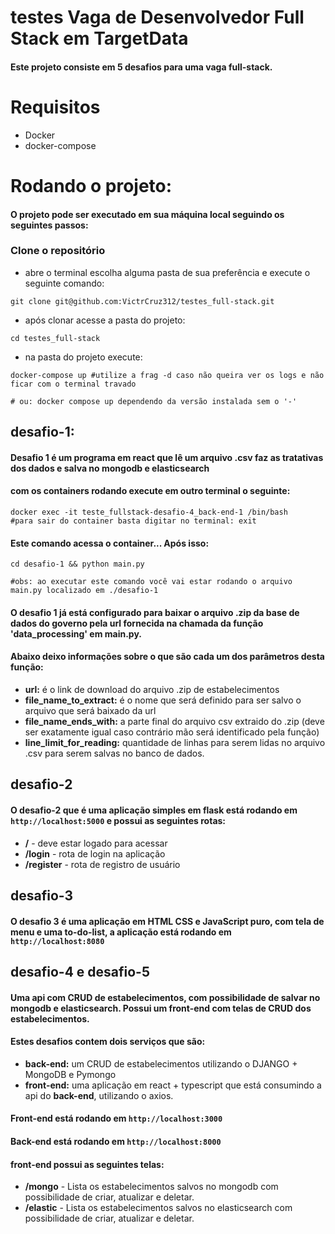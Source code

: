 # testes Vaga de Desenvolvedor Full Stack em TargetData

#### Este projeto consiste em 5 desafios para uma vaga full-stack.

# Requisitos
- Docker
- docker-compose

# Rodando o projeto:
#### O projeto pode ser executado em sua máquina local seguindo os seguintes passos:

### Clone o repositório
- abre o terminal escolha alguma pasta de sua preferência e execute o seguinte comando:
```shell
git clone git@github.com:VictrCruz312/testes_full-stack.git
```
- após clonar acesse a pasta do projeto:
```shell
cd testes_full-stack
```

- na pasta do projeto execute:
```shell
docker-compose up #utilize a frag -d caso não queira ver os logs e não ficar com o terminal travado

# ou: docker compose up dependendo da versão instalada sem o '-'
```

## desafio-1:
#### Desafio 1 é um programa em react que lê um arquivo .csv faz as tratativas dos dados e salva no mongodb e elasticsearch
#### com os containers rodando execute em outro terminal o seguinte:

```shell
docker exec -it teste_fullstack-desafio-4_back-end-1 /bin/bash
#para sair do container basta digitar no terminal: exit
```
#### Este comando acessa o container... Após isso:
```shell
cd desafio-1 && python main.py

#obs: ao executar este comando você vai estar rodando o arquivo main.py localizado em ./desafio-1
```
#### O desafio 1 já está configurado para baixar o arquivo .zip da base de dados do governo pela url fornecida na chamada da função 'data_processing' em main.py. 

#### Abaixo deixo informações sobre o que são cada um dos parâmetros desta função:
- **url:** é o link de download do arquivo .zip de estabelecimentos
- **file_name_to_extract:** é o nome que será definido para ser salvo o arquivo que será baixado da url
- **file_name_ends_with:** a parte final do arquivo csv extraido do .zip (deve ser exatamente igual caso contrário mão será identificado pela função)
- **line_limit_for_reading:** quantidade de linhas para serem lidas no arquivo .csv para serem salvas no banco de dados.

## desafio-2
#### O desafio-2 que é uma aplicação simples em flask está rodando em ```http://localhost:5000``` e possui as seguintes rotas:
- **/** - deve estar logado para acessar
- **/login** - rota de login na aplicação
- **/register** - rota de registro de usuário

## desafio-3
#### O desafio 3 é uma aplicação em HTML CSS e JavaScript puro, com tela de menu e uma to-do-list, a aplicação está rodando em ```http://localhost:8080```

## desafio-4 e desafio-5
#### Uma api com CRUD de estabelecimentos, com possibilidade de salvar no mongodb e elasticsearch. Possui um front-end com telas de CRUD dos estabelecimentos.
#### Estes desafios contem dois serviços que são:
- **back-end:** um CRUD de estabelecimentos utilizando o DJANGO + MongoDB e Pymongo
- **front-end:** uma aplicação em react + typescript que está consumindo a api do **back-end**, utilizando o axios.
#### Front-end está rodando em ```http://localhost:3000```
#### Back-end está rodando em ```http://localhost:8000```
#### front-end possui as seguintes telas:
- **/mongo** - Lista os estabelecimentos salvos no mongodb com possibilidade de criar, atualizar e deletar.
- **/elastic** - Lista os estabelecimentos salvos no elasticsearch com possibilidade de criar, atualizar e deletar.
